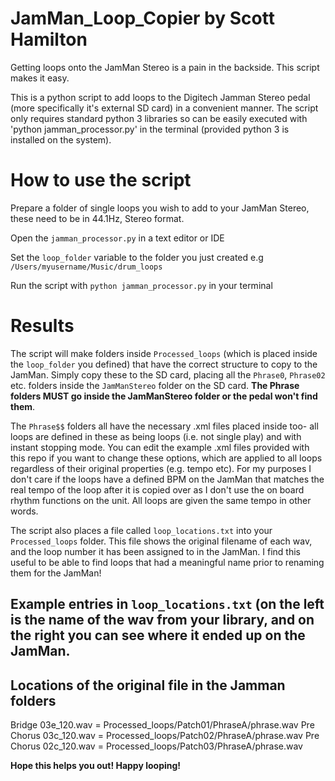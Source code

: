 # JamMan_Loop_Copier by Scott Hamilton
Getting loops onto the JamMan Stereo is a pain in the backside. This script makes it easy.

This is a python script to add loops to the Digitech Jamman Stereo pedal (more specifically it's external SD card) in a convenient manner. The script only requires 
standard python 3 libraries so can be easily executed with 'python jamman_processor.py' in the terminal (provided python 3 is installed on the system).

# How to use the script
Prepare a folder of single loops you wish to add to your JamMan Stereo, these need to be in 44.1Hz, Stereo format.

Open the `jamman_processor.py` in a text editor or IDE

Set the `loop_folder` variable to the folder you just created e.g `/Users/myusername/Music/drum_loops`

Run the script with `python jamman_processor.py` in your terminal

# Results
The script will make folders inside `Processed_loops` (which is placed inside the `loop_folder` you defined) that have the correct structure to copy to the JamMan. 
Simply copy these to the SD card, placing all the `Phrase0`, `Phrase02` etc. folders inside the `JamManStereo` folder on the SD card. **The Phrase folders MUST go inside the JamManStereo folder or the pedal won't find them**.

The `Phrase$$` folders all have the necessary .xml files placed inside too- all loops are defined in these as being loops (i.e. not single play) and with instant
stopping mode. You can edit the example .xml files provided with this repo if you want to change these options, which are applied to all loops regardless of their
original properties (e.g. tempo etc). For my purposes I don't care if the loops have a defined BPM on the JamMan that matches the real tempo of the loop after
it is copied over as I don't use the on board rhythm functions on the unit. All loops are given the same tempo in other words.

The script also places a file called `loop_locations.txt` into your `Processed_loops` folder. This file shows the original filename of each wav, and the loop
number it has been assigned to in the JamMan. I find this useful to be able to find loops that had a meaningful name prior to renaming them for the JamMan!

Example entries in `loop_locations.txt` (on the left is the name of the wav from your library, and on the right you can see where it ended up on the JamMan.
----------------------------------------------------
Locations of the original file in the Jamman folders
----------------------------------------------------
Bridge 03e_120.wav = Processed_loops/Patch01/PhraseA/phrase.wav
Pre Chorus 03c_120.wav = Processed_loops/Patch02/PhraseA/phrase.wav
Pre Chorus 02c_120.wav = Processed_loops/Patch03/PhraseA/phrase.wav


**Hope this helps you out! Happy looping!**
